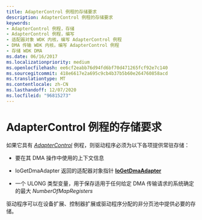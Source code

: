 ```yaml
---
title: AdapterControl 例程的存储要求
description: AdapterControl 例程的存储要求
keywords:
- AdapterControl 例程，存储
- AdapterControl 例程，编写
- 适配器对象 WDK 内核，编写 AdapterControl 例程
- DMA 传输 WDK 内核，编写 AdapterControl 例程
- 存储 WDK DMA
ms.date: 06/16/2017
ms.localizationpriority: medium
ms.openlocfilehash: ee6cf2eabb76d94fd6bf70d471265fcf92e7c140
ms.sourcegitcommit: 418e6617e2a695c9cb4b37b5b60e264760858acd
ms.translationtype: MT
ms.contentlocale: zh-CN
ms.lasthandoff: 12/07/2020
ms.locfileid: "96815273"
---
```

# <a name="storage-requirements-for-adaptercontrol-routines"></a>AdapterControl 例程的存储要求





如果它具有 [*AdapterControl*](/windows-hardware/drivers/ddi/wdm/nc-wdm-driver_control) 例程，则驱动程序必须为以下各项提供常驻存储：

-   要在其 DMA 操作中使用的上下文信息

-   IoGetDmaAdapter 返回的适配器对象指针 [ **IoGetDmaAdapter**](/windows-hardware/drivers/ddi/wdm/nf-wdm-iogetdmaadapter)

-   一个 ULONG 类型变量，用于保存适用于任何给定 DMA 传输请求的系统确定的最大 *NumberOfMapRegisters*

驱动程序可以在设备扩展、控制器扩展或驱动程序分配的非分页池中提供必要的存储。

 

